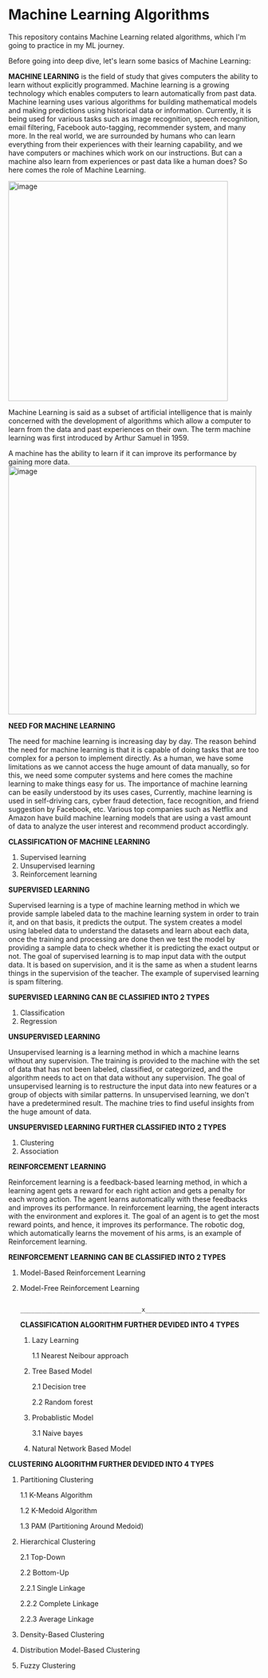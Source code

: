 # Machine Learning Algorithms
This repository contains Machine Learning related algorithms, which I'm going to practice in my ML journey.

Before going into deep dive, let's learn some basics of Machine Learning:

**MACHINE LEARNING** is the field of study that gives computers the ability to learn without explicitly programmed. Machine learning is a growing technology which enables computers to learn automatically from past data. Machine learning uses various algorithms for building mathematical models and making predictions using historical data or information. Currently, it is being used for various tasks such as image recognition, speech recognition, email filtering, Facebook auto-tagging, recommender system, and many more.
In the real world, we are surrounded by humans who can learn everything from their experiences with their learning capability, and we have computers or machines which work on our instructions. But can a machine also learn from experiences or past data like a human does? So here comes the role of Machine Learning.

<img width="440" alt="image" src="https://github.com/khushbu4066/MachineLearningAlgorithms/assets/83541710/9b47597e-89d1-4729-b7bf-2b70dd38ef7b">


Machine Learning is said as a subset of artificial intelligence that is mainly concerned with the development of algorithms which allow a computer to learn from the data and past experiences on their own. The term machine learning was first introduced by Arthur Samuel in 1959.

 A machine has the ability to learn if it can improve its performance by gaining more data.
 <img width="497" alt="image" src="https://github.com/khushbu4066/MachineLearningAlgorithms/assets/83541710/70b64af3-dc29-4f5c-9dba-06963a16c777">


 **NEED FOR MACHINE LEARNING**
 
The need for machine learning is increasing day by day. The reason behind the need for machine learning is that it is capable of doing tasks that are too complex for a person to implement directly. As a human, we have some limitations as we cannot access the huge amount of data manually, so for this, we need some computer systems and here comes the machine learning to make things easy for us.
The importance of machine learning can be easily understood by its uses cases, Currently, machine learning is used in self-driving cars, cyber fraud detection, face recognition, and friend suggestion by Facebook, etc. Various top companies such as Netflix and Amazon have build machine learning models that are using a vast amount of data to analyze the user interest and recommend product accordingly.

**CLASSIFICATION OF MACHINE LEARNING**
1. Supervised learning
2. Unsupervised learning
3. Reinforcement learning


**SUPERVISED LEARNING**

Supervised learning is a type of machine learning method in which we provide sample labeled data to the machine learning system in order to train it, and on that basis, it predicts the output. The system creates a model using labeled data to understand the datasets and learn about each data, once the training and processing are done then we test the model by providing a sample data to check whether it is predicting the exact output or not.
The goal of supervised learning is to map input data with the output data. It is based on supervision, and it is the same as when a student learns things in the supervision of the teacher. The example of supervised learning is spam filtering.

**SUPERVISED LEARNING CAN BE CLASSIFIED INTO 2 TYPES**

1. Classification
2. Regression


**UNSUPERVISED LEARNING**

Unsupervised learning is a learning method in which a machine learns without any supervision.
The training is provided to the machine with the set of data that has not been labeled, classified, or categorized, and the algorithm needs to act on that data without any supervision. The goal of unsupervised learning is to restructure the input data into new features or a group of objects with similar patterns.
In unsupervised learning, we don't have a predetermined result. The machine tries to find useful insights from the huge amount of data. 

**UNSUPERVISED LEARNING FURTHER CLASSIFIED INTO 2 TYPES**

1. Clustering
2. Association


**REINFORCEMENT LEARNING**

Reinforcement learning is a feedback-based learning method, in which a learning agent gets a reward for each right action and gets a penalty for each wrong action. The agent learns automatically with these feedbacks and improves its performance. In reinforcement learning, the agent interacts with the environment and explores it. The goal of an agent is to get the most reward points, and hence, it improves its performance.
The robotic dog, which automatically learns the movement of his arms, is an example of Reinforcement learning.

**REINFORCEMENT LEARNING CAN BE CLASSIFIED INTO 2 TYPES**

1. Model-Based Reinforcement Learning
2. Model-Free Reinforcement Learning
   
                         __________________________________x__________________________________


   **CLASSIFICATION ALGORITHM FURTHER DEVIDED INTO 4 TYPES**
   1. Lazy Learning
      
      1.1 Nearest Neibour approach
      
   2. Tree Based Model
      
      2.1 Decision tree
  
      2.2 Random forest
      
   3. Probablistic Model
      
      3.1 Naive bayes
      
   4. Natural Network Based Model

  **CLUSTERING ALGORITHM FURTHER DEVIDED INTO 4 TYPES**
  1. Partitioning Clustering
     
     1.1  K-Means Algorithm
     
     1.2  K-Medoid Algorithm
     
     1.3  PAM (Partitioning Around Medoid)

  2. Hierarchical Clustering

     2.1  Top-Down

     2.2  Bottom-Up

        2.2.1  Single Linkage

        2.2.2  Complete Linkage

        2.2.3  Average Linkage
     
  3. Density-Based Clustering
     
  4. Distribution Model-Based Clustering
     
  5. Fuzzy Clustering
 

      
